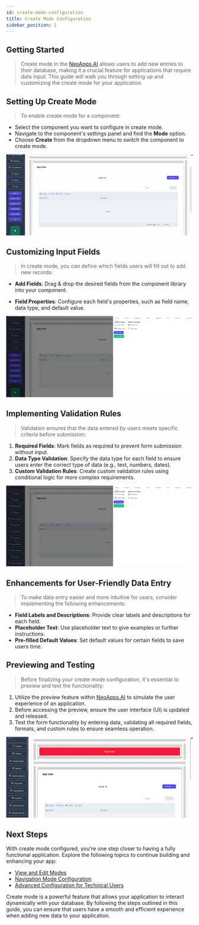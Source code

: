 ```yaml
---
id: create-mode-configuration
title: Create Mode Configuration
sidebar_position: 1
---
```


## Getting Started

> Create mode in the [NeoApps.AI](https://neoapps.ai/) allows users to add new entries to their database, making it a crucial feature for applications that require data input. This guide will walk you through setting up and customizing the create mode for your application.

## Setting Up Create Mode

> To enable create mode for a component:

- Select the component you want to configure in create mode.
- Navigate to the component's settings panel and find the **Mode** option.
- Choose **Create** from the dropdown menu to switch the component to create mode.

![Create mode selection](../../../static/img/select_create_mode.gif)

## Customizing Input Fields

> In create mode, you can define which fields users will fill out to add new records:

- **Add Fields**: Drag & drop the desired fields from the component library into your component.

- **Field Properties**: Configure each field's properties, such as field name, data type, and default value.

![Customizing Input Fields](../../../static/img/create_form_changes.gif)

## Implementing Validation Rules

> Validation ensures that the data entered by users meets specific criteria before submission:

1. **Required Fields**: Mark fields as required to prevent form submission without input.
2. **Data Type Validation**: Specify the data type for each field to ensure users enter the correct type of data (e.g., text, numbers, dates).
3. **Custom Validation Rules**: Create custom validation rules using conditional logic for more complex requirements.

![Implementing Validation Rules](../../../static/img/add_validation.gif)

## Enhancements for User-Friendly Data Entry

> To make data entry easier and more intuitive for users, consider implementing the following enhancements:

- **Field Labels and Descriptions**: Provide clear labels and descriptions for each field.
- **Placeholder Text**: Use placeholder text to give examples or further instructions.
- **Pre-filled Default Values**: Set default values for certain fields to save users time.

## Previewing and Testing

> Before finalizing your create mode configuration, it's essential to preview and test the functionality:

1. Utilize the preview feature within [NeoApps.AI](https://neoapps.ai/) to simulate the user experience of an application.
2. Before accessing the preview, ensure the user interface (UI) is updated and released.
3. Test the form functionality by entering data, validating all required fields, formats, and custom rules to ensure seamless operation.

![Previewing and Testing](../../../static/img/previewui_mode.gif)

## Next Steps

With create mode configured, you're one step closer to having a fully functional application. Explore the following topics to continue building and enhancing your app:

- [View and Edit Modes](./view-and-edit-modes.md)
- [Navigation Mode Configuration](./navigation-mode-configuration.md)
- [Advanced Configuration for Technical Users](../advanced-configuration.md)

Create mode is a powerful feature that allows your application to interact dynamically with your database. By following the steps outlined in this guide, you can ensure that users have a smooth and efficient experience when adding new data to your application.

